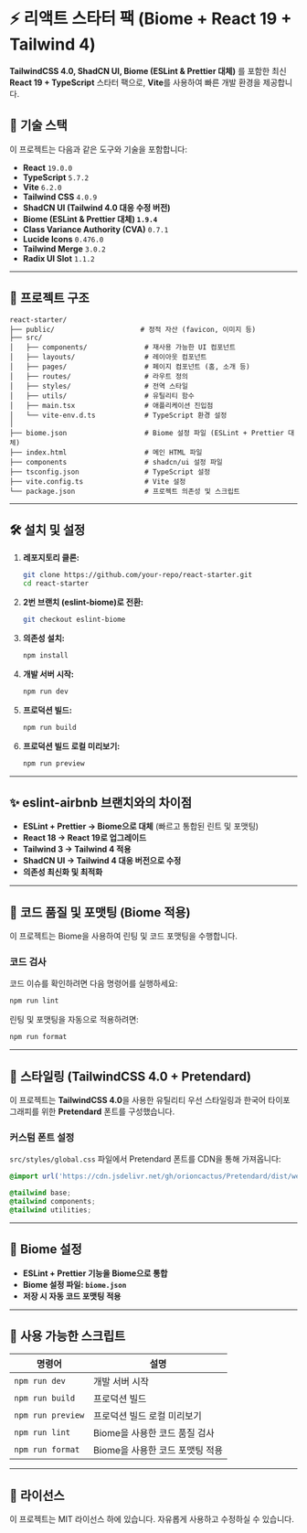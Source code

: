 # ⚡️ 리액트 스타터 팩 (Biome + React 19 + Tailwind 4)

**TailwindCSS 4.0, ShadCN UI, Biome (ESLint & Prettier 대체)** 를 포함한 최신 **React 19 + TypeScript** 스타터 팩으로, **Vite**를 사용하여 빠른 개발 환경을 제공합니다.

## 🚀 기술 스택

이 프로젝트는 다음과 같은 도구와 기술을 포함합니다:

- **React** `19.0.0`
- **TypeScript** `5.7.2`
- **Vite** `6.2.0`
- **Tailwind CSS** `4.0.9`
- **ShadCN UI (Tailwind 4.0 대응 수정 버전)**
- **Biome (ESLint & Prettier 대체) `1.9.4`**
- **Class Variance Authority (CVA)** `0.7.1`
- **Lucide Icons** `0.476.0`
- **Tailwind Merge** `3.0.2`
- **Radix UI Slot** `1.1.2`

---

## 💂️ 프로젝트 구조

```
react-starter/
├── public/                     # 정적 자산 (favicon, 이미지 등)
├── src/                         
│   ├── components/              # 재사용 가능한 UI 컴포넌트
│   ├── layouts/                 # 레이아웃 컴포넌트
│   ├── pages/                   # 페이지 컴포넌트 (홈, 소개 등)
│   ├── routes/                  # 라우트 정의
│   ├── styles/                  # 전역 스타일
│   ├── utils/                   # 유틸리티 함수
│   ├── main.tsx                 # 애플리케이션 진입점
│   └── vite-env.d.ts            # TypeScript 환경 설정
│
├── biome.json                   # Biome 설정 파일 (ESLint + Prettier 대체)
├── index.html                   # 메인 HTML 파일
├── components                   # shadcn/ui 설정 파일
├── tsconfig.json                # TypeScript 설정
├── vite.config.ts               # Vite 설정
└── package.json                 # 프로젝트 의존성 및 스크립트
```

---

## 🛠️ 설치 및 설정

1. **레포지토리 클론:**
   ```bash
   git clone https://github.com/your-repo/react-starter.git
   cd react-starter
   ```

2. **2번 브랜치 (eslint-biome)로 전환:**
   ```bash
   git checkout eslint-biome
   ```

3. **의존성 설치:**
   ```bash
   npm install
   ```

4. **개발 서버 시작:**
   ```bash
   npm run dev
   ```

5. **프로덕션 빌드:**
   ```bash
   npm run build
   ```

6. **프로덕션 빌드 로컬 미리보기:**
   ```bash
   npm run preview
   ```

---

## ✨ eslint-airbnb 브랜치와의 차이점

- **ESLint + Prettier → Biome으로 대체** (빠르고 통합된 린트 및 포맷팅)
- **React 18 → React 19로 업그레이드**
- **Tailwind 3 → Tailwind 4 적용**
- **ShadCN UI → Tailwind 4 대응 버전으로 수정**
- **의존성 최신화 및 최적화**

---

## 🧩 코드 품질 및 포맷팅 (Biome 적용)

이 프로젝트는 Biome을 사용하여 린팅 및 코드 포맷팅을 수행합니다.

### 코드 검사

코드 이슈를 확인하려면 다음 명령어를 실행하세요:

```bash
npm run lint
```

린팅 및 포맷팅을 자동으로 적용하려면:

```bash
npm run format
```

---

## 🌟 스타일링 (TailwindCSS 4.0 + Pretendard)

이 프로젝트는 **TailwindCSS 4.0**을 사용한 유틸리티 우선 스타일링과 한국어 타이포그래피를 위한 **Pretendard** 폰트를 구성했습니다.

### 커스텀 폰트 설정

`src/styles/global.css` 파일에서 Pretendard 폰트를 CDN을 통해 가져옵니다:

```css
@import url('https://cdn.jsdelivr.net/gh/orioncactus/Pretendard/dist/web/static/pretendard.css');

@tailwind base;
@tailwind components;
@tailwind utilities;
```

---

## 📜 Biome 설정

- **ESLint + Prettier 기능을 Biome으로 통합**
- **Biome 설정 파일: `biome.json`**
- **저장 시 자동 코드 포맷팅 적용**

---

## 🔧 사용 가능한 스크립트

| 명령어             | 설명                               |
|--------------------|------------------------------------|
| `npm run dev`      | 개발 서버 시작                     |
| `npm run build`    | 프로덕션 빌드                      |
| `npm run preview`  | 프로덕션 빌드 로컬 미리보기        |
| `npm run lint`     | Biome을 사용한 코드 품질 검사     |
| `npm run format`   | Biome을 사용한 코드 포맷팅 적용  |

---

## 💁 라이선스

이 프로젝트는 MIT 라이선스 하에 있습니다. 자유롭게 사용하고 수정하실 수 있습니다.

